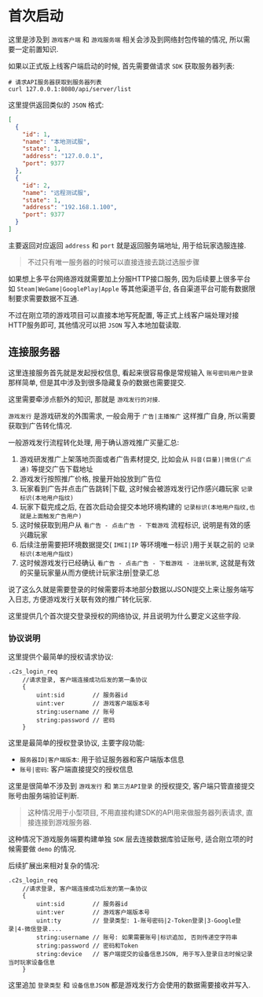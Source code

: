 # 首次启动

这里是涉及到 `游戏客户端` 和 `游戏服务端` 相关会涉及到网络封包传输的情况, 所以需要一定前置知识.

如果以正式版上线客户端启动的时候, 首先需要做请求 `SDK` 获取服务器列表:

```shell
# 请求API服务器获取到服务器列表
curl 127.0.0.1:8080/api/server/list
```

这里提供返回类似的 `JSON` 格式:

```json
[
  {
    "id": 1,
    "name": "本地测试服",
    "state": 1,
    "address": "127.0.0.1",
    "port": 9377
  },
  {
    "id": 2,
    "name": "远程测试服",
    "state": 1,
    "address": "192.168.1.100",
    "port": 9377
  }
]
```

主要返回对应返回 `address` 和 `port` 就是返回服务端地址, 用于给玩家选服连接.

> 不过只有唯一服务器的时候可以直接连接去跳过选服步骤

如果想上多平台网络游戏就需要加上分服HTTP接口服务, 因为后续要上很多平台如 `Steam|WeGame|GooglePlay|Apple` 等其他渠道平台,
各自渠道平台可能有数据限制要求需要数据不互通.

不过在刚立项的游戏项目可以直接本地写死配置, 等正式上线客户端处理对接HTTP服务即可, 其他情况可以把 `JSON` 写入本地加载读取.

## 连接服务器

这里连接服务首先就是发起授权信息, 看起来很容易像是常规输入 `账号密码用户登录` 那样简单, 但是其中涉及到很多隐藏复杂的数据也需要提交.

这里需要牵涉点额外的知识, 那就是 `游戏发行的对接`.

`游戏发行` 是游戏研发的外围需求, 一般会用于 `广告|主播推广` 这样推广自身, 所以需要获取到广告转化情况.

一般游戏发行流程转化处理, 用于确认游戏推广买量汇总:

1. 游戏研发推广上架落地页面或者广告素材提交, 比如会从 `抖音(巨量)|微信(广点通)` 等提交广告下载地址
2. 游戏发行按照推广价格, 按量开始投放到广告位
3. 玩家看到广告并点击广告跳转|下载, 这时候会被游戏发行记作感兴趣玩家 `记录标识(本地用户指纹)`
4. 玩家下载完成之后, 在首次启动会提交本地环境构建的 `记录标识(本地用户指纹,也就是上面触发广告用户)`
5. 这时候获取到用户从 `看广告 - 点击广告 - 下载游戏` 流程标识, 说明是有效的感兴趣玩家
6. 后续注册需要把环境数据提交( `IMEI|IP` 等环境唯一标识 )用于关联之前的 `记录标识(本地用户指纹)`
7. 这时候游戏发行已经确认 `看广告 - 点击广告 - 下载游戏 - 注册玩家`, 这就是有效的买量玩家量从而方便统计玩家注册|登录汇总

说了这么久就是需要登录的时候需要将本地部分数据以JSON提交上来让服务端写入日志, 方便游戏发行关联有效的推广转化玩家.

这里提供几个首次提交登录授权的网络协议, 并且说明为什么要定义这些字段.

### 协议说明

这里提供个最简单的授权请求协议:

```plain
.c2s_login_req
    //请求登录, 客户端连接成功后发的第一条协议
    {
        uint:sid        // 服务器id
        uint:ver        // 游戏客户端版本号
        string:username // 账号
        string:password // 密码
    }
```

这里是最简单的授权登录协议, 主要字段功能:

- `服务器ID|客户端版本`: 用于验证服务器和客户端版本信息
- `账号|密码`: 客户端直接提交的授权信息

这里是很简单不涉及到 `游戏发行` 和 `第三方API登录` 的授权提交, 客户端只管直接提交账号由服务端验证判断.

> 这种情况用于小型项目, 不用直接构建SDK的API用来做服务器列表请求, 直接连接到游戏服务器.

这种情况下游戏服务端要构建单独 `SDK` 层去连接数据库验证账号, 适合刚立项的时候需要做 `demo` 的情况.

后续扩展出来相对复杂的情况:

```plain
.c2s_login_req
    //请求登录, 客户端连接成功后发的第一条协议
    {
        uint:sid        // 服务器id
        uint:ver        // 游戏客户端版本号
        uint:ty         // 登录类型: 1-账号密码|2-Token登录|3-Google登录|4-微信登录.... 
        string:username // 账号: 如果需要账号|标识追加, 否则传递空字符串
        string:password // 密码和Token
        string:device   // 客户端提交的设备信息JSON, 用于写入登录日志时候记录当时玩家设备信息
    }
```

这里追加 `登录类型` 和 `设备信息JSON` 都是游戏发行方会使用的数据需要接收并写入.









